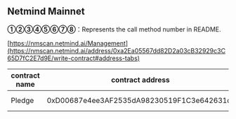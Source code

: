 ## Netmind Mainnet

**①②③④⑤⑥⑦⑧**：Represents the call method number in README.

[https://nmscan.netmind.ai/Management](https://nmscan.netmind.ai/address/0xa2Ea05567dd82D2a03cB32929c3C65D7fC2E7d9E/write-contract#address-tabs)

|contract name|contract address|Proposal ID|Operating Instructions|invoke methods|parameter invocation|
| --- | --- | --- |--- | --- |---|
|       Pledge    |  0xD00687e4ee3AF2535dA98230519F1C3e642631df   |     |  **③**set guarder  | updateGuarder |    0x379933db000000000000000000000000d04462f9d1be7330d01ed041a19581db35c6ff5a  |

